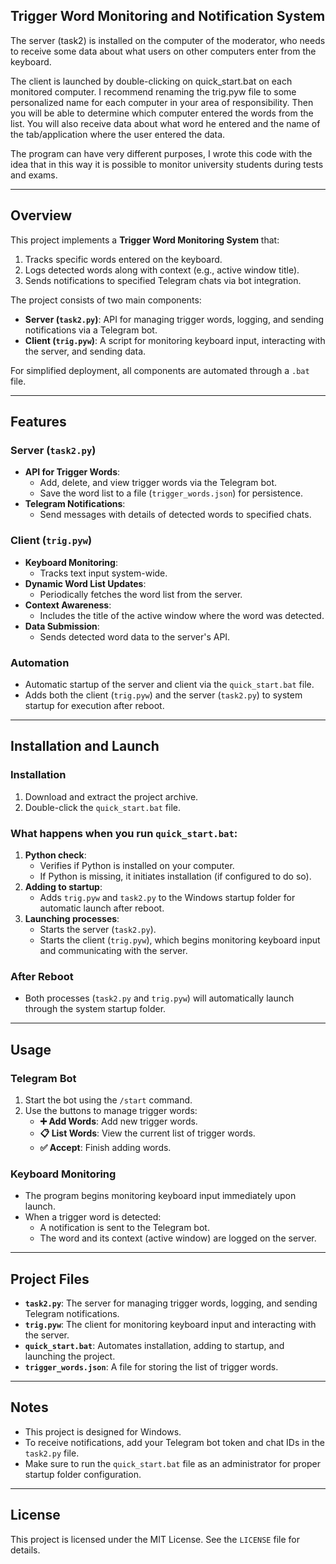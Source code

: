 ## Trigger Word Monitoring and Notification System

The server (task2) is installed on the computer of the moderator, who needs to receive some data about what users on other computers enter from the keyboard.

The client is launched by double-clicking on quick_start.bat on each monitored computer. I recommend renaming the trig.pyw file to some personalized name for each computer in your area of ​​responsibility. Then you will be able to determine which computer entered the words from the list. You will also receive data about what word he entered and the name of the tab/application where the user entered the data.

The program can have very different purposes, I wrote this code with the idea that in this way it is possible to monitor university students during tests and exams.

---

## Overview

This project implements a **Trigger Word Monitoring System** that:
1. Tracks specific words entered on the keyboard.
2. Logs detected words along with context (e.g., active window title).
3. Sends notifications to specified Telegram chats via bot integration.

The project consists of two main components:
- **Server (`task2.py`)**: API for managing trigger words, logging, and sending notifications via a Telegram bot.
- **Client (`trig.pyw`)**: A script for monitoring keyboard input, interacting with the server, and sending data.

For simplified deployment, all components are automated through a `.bat` file.

---

## Features

### Server (`task2.py`)
- **API for Trigger Words**:
  - Add, delete, and view trigger words via the Telegram bot.
  - Save the word list to a file (`trigger_words.json`) for persistence.
- **Telegram Notifications**:
  - Send messages with details of detected words to specified chats.

### Client (`trig.pyw`)
- **Keyboard Monitoring**:
  - Tracks text input system-wide.
- **Dynamic Word List Updates**:
  - Periodically fetches the word list from the server.
- **Context Awareness**:
  - Includes the title of the active window where the word was detected.
- **Data Submission**:
  - Sends detected word data to the server's API.

### Automation
- Automatic startup of the server and client via the `quick_start.bat` file.
- Adds both the client (`trig.pyw`) and the server (`task2.py`) to system startup for execution after reboot.

---

## Installation and Launch

### Installation
1. Download and extract the project archive.
2. Double-click the `quick_start.bat` file.

### What happens when you run `quick_start.bat`:
1. **Python check**:
   - Verifies if Python is installed on your computer.
   - If Python is missing, it initiates installation (if configured to do so).
2. **Adding to startup**:
   - Adds `trig.pyw` and `task2.py` to the Windows startup folder for automatic launch after reboot.
3. **Launching processes**:
   - Starts the server (`task2.py`).
   - Starts the client (`trig.pyw`), which begins monitoring keyboard input and communicating with the server.

### After Reboot
- Both processes (`task2.py` and `trig.pyw`) will automatically launch through the system startup folder.

---

## Usage

### Telegram Bot
1. Start the bot using the `/start` command.
2. Use the buttons to manage trigger words:
   - **➕ Add Words**: Add new trigger words.
   - **📋 List Words**: View the current list of trigger words.
   - **✅ Accept**: Finish adding words.

### Keyboard Monitoring
- The program begins monitoring keyboard input immediately upon launch.
- When a trigger word is detected:
  - A notification is sent to the Telegram bot.
  - The word and its context (active window) are logged on the server.

---

## Project Files

- **`task2.py`**: The server for managing trigger words, logging, and sending Telegram notifications.
- **`trig.pyw`**: The client for monitoring keyboard input and interacting with the server.
- **`quick_start.bat`**: Automates installation, adding to startup, and launching the project.
- **`trigger_words.json`**: A file for storing the list of trigger words.

---

## Notes
- This project is designed for Windows.
- To receive notifications, add your Telegram bot token and chat IDs in the `task2.py` file.
- Make sure to run the `quick_start.bat` file as an administrator for proper startup folder configuration.

---

## License
This project is licensed under the MIT License. See the `LICENSE` file for details.
